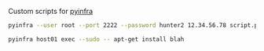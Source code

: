 Custom scripts for [pyinfra](https://github.com/Fizzadar/pyinfra)

```bash
pyinfra --user root --port 2222 --password hunter2 12.34.56.78 script.py
```

```bash
pyinfra host01 exec --sudo -- apt-get install blah
```
